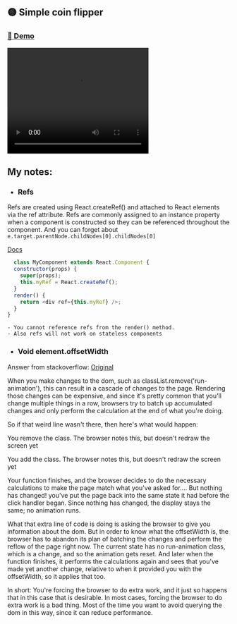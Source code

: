 ## 🟡 Simple coin flipper

### [💽 Demo](https://github.com/salikovskiy/coin-flip)

<video width="320" height="240" autoplay>
  <source src="https://thumbs.gfycat.com/DetailedGrimyGermanwirehairedpointer-mobile.mp4" type="video/mp4">
Your browser does not support the video tag.
</video>

## My notes:

- ### Refs

Refs are created using React.createRef() and attached to React elements via the ref attribute. Refs are commonly assigned to an instance property when a component is constructed so they can be referenced throughout the component. And you can forget about `e.target.parentNode.childNodes[0].childNodes[0]`

[Docs](https://reactjs.org/docs/refs-and-the-dom.html)

```JavaScript
  class MyComponent extends React.Component {
  constructor(props) {
    super(props);
    this.myRef = React.createRef();
  }
  render() {
    return <div ref={this.myRef} />;
  }
}
```

    - You cannot reference refs from the render() method.
    - Also refs will not work on stateless components

- ### Void element.offsetWidth

Answer from stackoverflow:
[Original](https://www.reddit.com/r/learnjavascript/comments/782qdx/what_does_void_elementoffsetwidth_do/)

When you make changes to the dom, such as classList.remove('run-animation'), this can result in a cascade of changes to the page. Rendering those changes can be expensive, and since it's pretty common that you'll change multiple things in a row, browsers try to batch up accumulated changes and only perform the calculation at the end of what you're doing.

So if that weird line wasn't there, then here's what would happen:

You remove the class. The browser notes this, but doesn't redraw the screen yet

You add the class. The browser notes this, but doesn't redraw the screen yet

Your function finishes, and the browser decides to do the necessary calculations to make the page match what you've asked for.... But nothing has changed! you've put the page back into the same state it had before the click handler began. Since nothing has changed, the display stays the same; no animation runs.

What that extra line of code is doing is asking the browser to give you information about the dom. But in order to know what the offsetWidth is, the browser has to abandon its plan of batching the changes and perform the reflow of the page right now. The current state has no run-animation class, which is a change, and so the animation gets reset. And later when the function finishes, it performs the calculations again and sees that you've made yet another change, relative to when it provided you with the offsetWidth, so it applies that too.

In short: You're forcing the browser to do extra work, and it just so happens that in this case that is desirable. In most cases, forcing the browser to do extra work is a bad thing. Most of the time you want to avoid querying the dom in this way, since it can reduce performance.
